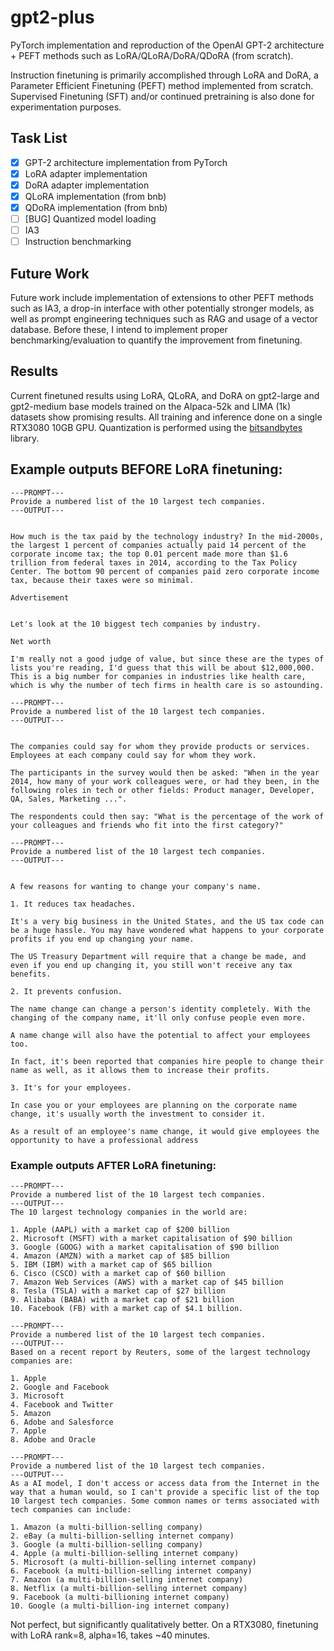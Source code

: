 # gpt2-plus
PyTorch implementation and reproduction of the OpenAI GPT-2 architecture + PEFT methods such as LoRA/QLoRA/DoRA/QDoRA (from scratch).

Instruction finetuning is primarily accomplished through LoRA and DoRA, a Parameter Efficient Finetuning (PEFT) method implemented from scratch. Supervised Finetuning (SFT) and/or continued pretraining is also done for experimentation purposes. 

## Task List
- [x] GPT-2 architecture implementation from PyTorch
- [x] LoRA adapter implementation
- [x] DoRA adapter implementation
- [x] QLoRA implementation (from bnb)
- [x] QDoRA implementation (from bnb)
- [ ] [BUG] Quantized model loading
- [ ] IA3
- [ ] Instruction benchmarking

## Future Work
Future work include implementation of extensions to other PEFT methods such as IA3, a drop-in interface with other potentially stronger models, as well as prompt engineering techniques such as RAG and usage of a vector database. 
Before these, I intend to implement proper benchmarking/evaluation to quantify the improvement from finetuning. 

## Results
Current finetuned results using LoRA, QLoRA, and DoRA on gpt2-large and gpt2-medium base models trained on the Alpaca-52k and LIMA (1k) datasets show promising results. All training and inference done on a single RTX3080 10GB GPU. Quantization is performed using the [bitsandbytes](https://github.com/bitsandbytes-foundation/bitsandbytes) library. 

## Example outputs BEFORE LoRA finetuning:
```
---PROMPT---
Provide a numbered list of the 10 largest tech companies.
---OUTPUT---


How much is the tax paid by the technology industry? In the mid-2000s, the largest 1 percent of companies actually paid 14 percent of the corporate income tax; the top 0.01 percent made more than $1.6 trillion from federal taxes in 2014, according to the Tax Policy Center. The bottom 90 percent of companies paid zero corporate income tax, because their taxes were so minimal.

Advertisement


Let's look at the 10 biggest tech companies by industry.

Net worth

I'm really not a good judge of value, but since these are the types of lists you're reading, I'd guess that this will be about $12,000,000. This is a big number for companies in industries like health care, which is why the number of tech firms in health care is so astounding.
```
```
---PROMPT---
Provide a numbered list of the 10 largest tech companies.
---OUTPUT---


The companies could say for whom they provide products or services. Employees at each company could say for whom they work.

The participants in the survey would then be asked: "When in the year 2014, how many of your work colleagues were, or had they been, in the following roles in tech or other fields: Product manager, Developer, QA, Sales, Marketing ...".

The respondents could then say: "What is the percentage of the work of your colleagues and friends who fit into the first category?"
```
```
---PROMPT---
Provide a numbered list of the 10 largest tech companies.
---OUTPUT---


A few reasons for wanting to change your company's name.

1. It reduces tax headaches.

It's a very big business in the United States, and the US tax code can be a huge hassle. You may have wondered what happens to your corporate profits if you end up changing your name.

The US Treasury Department will require that a change be made, and even if you end up changing it, you still won't receive any tax benefits.

2. It prevents confusion.

The name change can change a person's identity completely. With the changing of the company name, it'll only confuse people even more.

A name change will also have the potential to affect your employees too.

In fact, it's been reported that companies hire people to change their name as well, as it allows them to increase their profits.

3. It's for your employees.

In case you or your employees are planning on the corporate name change, it's usually worth the investment to consider it.

As a result of an employee's name change, it would give employees the opportunity to have a professional address
```

### Example outputs AFTER LoRA finetuning:
```
---PROMPT---
Provide a numbered list of the 10 largest tech companies.
---OUTPUT---
The 10 largest technology companies in the world are:

1. Apple (AAPL) with a market cap of $200 billion
2. Microsoft (MSFT) with a market capitalisation of $90 billion
3. Google (GOOG) with a market capitalisation of $90 billion
4. Amazon (AMZN) with a market cap of $85 billion
5. IBM (IBM) with a market cap of $65 billion
6. Cisco (CSCO) with a market cap of $60 billion
7. Amazon Web Services (AWS) with a market cap of $45 billion
8. Tesla (TSLA) with a market cap of $27 billion
9. Alibaba (BABA) with a market cap of $21 billion
10. Facebook (FB) with a market cap of $4.1 billion.
```
```
---PROMPT---
Provide a numbered list of the 10 largest tech companies.
---OUTPUT---
Based on a recent report by Reuters, some of the largest technology companies are:

1. Apple
2. Google and Facebook
3. Microsoft
4. Facebook and Twitter 
5. Amazon
6. Adobe and Salesforce
7. Apple
8. Adobe and Oracle
```
```
---PROMPT---
Provide a numbered list of the 10 largest tech companies.
---OUTPUT---
As a AI model, I don't access or access data from the Internet in the way that a human would, so I can't provide a specific list of the top 10 largest tech companies. Some common names or terms associated with tech companies can include:

1. Amazon (a multi-billion-selling company)
2. eBay (a multi-billion-selling internet company)
3. Google (a multi-billion-selling company)
4. Apple (a multi-billion-selling internet company)
5. Microsoft (a multi-billion-selling internet company) 
6. Facebook (a multi-billion-selling internet company)
7. Amazon (a multi-billion-selling internet company)
8. Netflix (a multi-billion-selling internet company)
9. Facebook (a multi-billioning internet company)
10. Google (a multi-billion-ing internet company)
```

Not perfect, but significantly qualitatively better. On a RTX3080, finetuning with LoRA rank=8, alpha=16, takes ~40 minutes.

